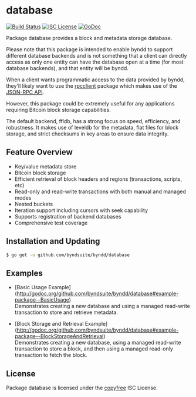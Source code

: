 database
========

[![Build Status](http://img.shields.io/travis/byndsuite/byndd.svg)](https://travis-ci.org/byndsuite/byndd)
[![ISC License](http://img.shields.io/badge/license-ISC-blue.svg)](http://copyfree.org)
[![GoDoc](https://img.shields.io/badge/godoc-reference-blue.svg)](http://godoc.org/github.com/byndsuite/byndd/database)

Package database provides a block and metadata storage database.

Please note that this package is intended to enable byndd to support different
database backends and is not something that a client can directly access as only
one entity can have the database open at a time (for most database backends),
and that entity will be byndd.

When a client wants programmatic access to the data provided by byndd, they'll
likely want to use the [rpcclient](https://github.com/byndsuite/byndd/tree/master/rpcclient)
package which makes use of the [JSON-RPC API](https://github.com/byndsuite/byndd/tree/master/docs/json_rpc_api.md).

However, this package could be extremely useful for any applications requiring
Bitcoin block storage capabilities.

The default backend, ffldb, has a strong focus on speed, efficiency, and
robustness.  It makes use of leveldb for the metadata, flat files for block
storage, and strict checksums in key areas to ensure data integrity.

## Feature Overview

- Key/value metadata store
- Bitcoin block storage
- Efficient retrieval of block headers and regions (transactions, scripts, etc)
- Read-only and read-write transactions with both manual and managed modes
- Nested buckets
- Iteration support including cursors with seek capability
- Supports registration of backend databases
- Comprehensive test coverage

## Installation and Updating

```bash
$ go get -u github.com/byndsuite/byndd/database
```

## Examples

* [Basic Usage Example]
  (http://godoc.org/github.com/byndsuite/byndd/database#example-package--BasicUsage)  
  Demonstrates creating a new database and using a managed read-write
  transaction to store and retrieve metadata.

* [Block Storage and Retrieval Example]
  (http://godoc.org/github.com/byndsuite/byndd/database#example-package--BlockStorageAndRetrieval)  
  Demonstrates creating a new database, using a managed read-write transaction
  to store a block, and then using a managed read-only transaction to fetch the
  block.

## License

Package database is licensed under the [copyfree](http://copyfree.org) ISC
License.
